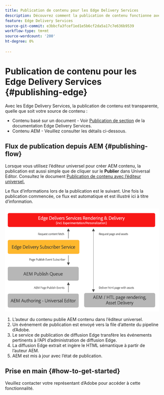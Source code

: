 ```yaml
---
title: Publication de contenu pour les Edge Delivery Services
description: Découvrez comment la publication de contenu fonctionne avec des Edge Delivery Services et comment publier AEM contenu avec des Edge Delivery Services.
feature: Edge Delivery Services
source-git-commit: e3bbcfa3fcef1ed1e5b6cf2da5a17c7e636b9539
workflow-type: tm+mt
source-wordcount: '200'
ht-degree: 0%

---
```



# Publication de contenu pour les Edge Delivery Services {#publishing-edge}

Avec les Edge Delivery Services, la publication de contenu est transparente, quelle que soit votre source de contenu :

* Contenu basé sur un document - Voir [Publication de section](/help/edge/docs/authoring.md) de la documentation Edge Delivery Services.
* Contenu AEM - Veuillez consulter les détails ci-dessous.

## Flux de publication depuis AEM {#publishing-flow}

Lorsque vous utilisez l’éditeur universel pour créer AEM contenu, la publication est aussi simple que de cliquer sur le **Publier** dans Universal Editor. Consultez le document [Publication de contenu avec l’éditeur universel.](/help/implementing/universal-editor/publishing.md)

Le flux d’informations lors de la publication est le suivant. Une fois la publication commencée, ce flux est automatique et est illustré ici à titre d’information.

![Flux d’informations lors de la publication d’AEM vers des Edge Delivery Services](assets/publishing-flow.png)

1. L’auteur du contenu publie AEM contenu dans l’éditeur universel.
1. Un événement de publication est envoyé vers la file d’attente du pipeline d’Adobe.
1. Le service de publication de diffusion Edge transfère les événements pertinents à l’API d’administration de diffusion Edge.
1. La diffusion Edge extrait et ingère le HTML sémantique à partir de l’auteur AEM.
1. AEM est mis à jour avec l’état de publication.

## Prise en main {#how-to-get-started}

Veuillez contacter votre représentant d’Adobe pour accéder à cette fonctionnalité.

